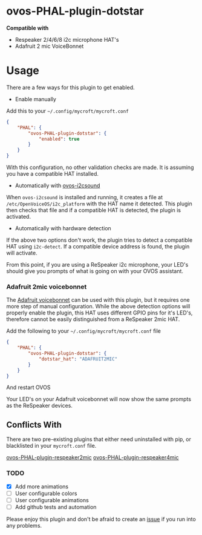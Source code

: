 # ovos-PHAL-plugin-dotstar

**Compatible with**
* Respeaker 2/4/6/8 i2c microphone HAT's
* Adafruit 2 mic VoiceBonnet

# Usage

There are a few ways for this plugin to get enabled.

* Enable manually

Add this to your `~/.config/mycroft/mycroft.conf`

```json
{
    "PHAL": {
        "ovos-PHAL-plugin-dotstar": {
            "enabled": true
        }
    }
}
```
With this configuration, no other validation checks are made.  It is assuming you have a compatible HAT installed.

* Automatically with [ovos-i2csound](https://github.com/OpenVoiceOS/ovos-i2csound)

When `ovos-i2csound` is installed and running, it creates a file at `/etc/OpenVoiceOS/i2c_platform` with the HAT name it detected.  This plugin then checks that file and if a compatible HAT is detected, the plugin is activated.

* Automatically with hardware detection

If the above two options don't work, the plugin tries to detect a compatible HAT using `i2c-detect`.  If a compatible device address is found, the plugin will activate.

From this point, if you are using a ReSpeaker i2c microphone, your LED's should give you prompts of what is going on with your OVOS assistant.

### Adafruit 2mic voicebonnet

The [Adafruit voicebonnet](https://learn.adafruit.com/adafruit-voice-bonnet/overview) can be used with this plugin, but it requires one more step of manual configuration.  While the above detection options will properly enable the plugin, this HAT uses different GPIO pins for it's LED's, therefore cannot be easily distinguished from a ReSpeaker 2mic HAT.

Add the following to your `~/.config/mycroft/mycroft.conf` file

```json
{
    "PHAL": {
        "ovos-PHAL-plugin-dotstar": {
            "dotstar_hat": "ADAFRUIT2MIC"
        }
    }
}
```

And restart OVOS

Your LED's on your Adafruit voicebonnet will now show the same prompts as the ReSpeaker devices.

## Conflicts With

There are two pre-existing plugins that either need uninstalled with pip, or blacklisted in your `mycroft.conf` file.

[ovos-PHAL-plugin-respeaker2mic](https://github.com/OpenVoiceOS/ovos-PHAL-plugin-respeaker-2mic)
[ovos-PHAL-plugin-respeaker4mic](https://github.com/OpenVoiceOS/ovos-PHAL-plugin-respeaker-4mic)

### TODO

- [x] Add more animations
- [ ] User configurable colors
- [ ] User configurable animations
- [ ] Add github tests and automation

Please enjoy this plugin and don't be afraid to create an [issue](#) if you run into any problems.

